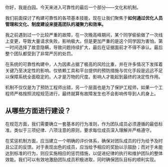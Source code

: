 你好，我是白园。今天来进入可靠性的最后一个部分——文化和机制。

我们前面探讨了构建可靠性的各项基本技能，现在让我们聚焦于**如何通过优化人员管理和文化、制度建设来提高团队的凝聚力和效率。**

我之前遇到过一个比较严重的故障，在一次晚高峰期间，某个同学偷偷做了一次线上变更，导致大量请求失败，影响极大。但是更加严重的是这个同学因为害怕，第一时间选择了故意隐瞒，导致问题持续扩大，最后在证据面前才不得不承认。最后整个团队都受到了非常严厉的处罚。

在系统的可靠性构建中，人为因素占据了极高的风险比重，并在许多情况下发挥着关键乃至决定性的影响。仅依赖工具和平台提供的预防措施与优化手段是远远不足以保障系统全面稳定的。人才是万物的尺度。影响人才能起到最终的决定性作用。

机制不仅仅是为了预防工程师出错，另一个层面也是为了保护工程师，如果一个工程师严格按照流程规范进行，最终就算有故障发生也不会影响传导到人的身上。

## 从哪些方面进行建设？

在规范方面，我们需要确立一套基本的行为准则，作为团队成员必须遵循的最低标准。类似于三项纪律、八项注意的原则，要求每位成员深入理解并严格遵守。

在奖惩机制方面，应当建立一个明确的评价体系，确保对团队成员的行为给予及时且公正的反馈。对于表现出色的成员，应当给予相应的奖励以示鼓励；而对于未能达到标准的行为，则应实施相应的惩罚措施，以促进纪律的执行和维护团队的整体效能。我们可以有效地激励团队成员积极进取，同时确保团队目标的顺利实现。